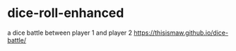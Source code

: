 # dice-roll-enhanced
 a dice battle between player 1 and player 2
https://thisismaw.github.io/dice-battle/
